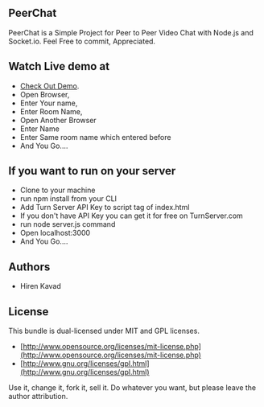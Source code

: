 ## PeerChat

PeerChat is a Simple Project for Peer to Peer Video Chat with Node.js and Socket.io.
Feel Free to commit, Appreciated.



## Watch Live demo at

  - [Check Out Demo](http://peerchat.net/).
  - Open Browser,
  - Enter Your name,
  - Enter Room Name,
  - Open Another Browser
  - Enter Name
  - Enter Same room name which entered before
  - And You Go....

## If you want to run on your server

  - Clone to your machine
  - run npm install from your CLI
  - Add Turn Server API Key to script tag of index.html
  - If you don't have API Key you can get it for free on TurnServer.com
  - run node server.js command
  - Open localhost:3000
  - And You Go....

## Authors

* Hiren Kavad

## License

This bundle is dual-licensed under MIT and GPL licenses.

* [http://www.opensource.org/licenses/mit-license.php](http://www.opensource.org/licenses/mit-license.php)
* [http://www.gnu.org/licenses/gpl.html](http://www.gnu.org/licenses/gpl.html)

Use it, change it, fork it, sell it. Do whatever you want, but please leave the author attribution.
